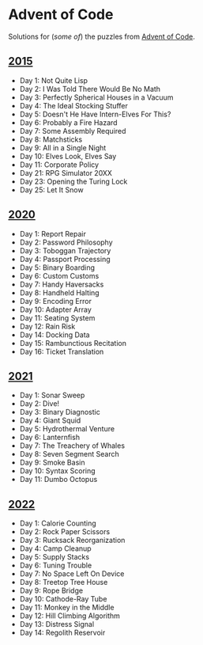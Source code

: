 # Advent of Code

Solutions for (*some of*) the puzzles from [Advent of Code](https://adventofcode.com/).

## [2015](https://adventofcode.com/2015)
- Day 1: Not Quite Lisp
- Day 2: I Was Told There Would Be No Math
- Day 3: Perfectly Spherical Houses in a Vacuum
- Day 4: The Ideal Stocking Stuffer
- Day 5: Doesn't He Have Intern-Elves For This?
- Day 6: Probably a Fire Hazard
- Day 7: Some Assembly Required
- Day 8: Matchsticks
- Day 9: All in a Single Night
- Day 10: Elves Look, Elves Say
- Day 11: Corporate Policy
- Day 21: RPG Simulator 20XX
- Day 23: Opening the Turing Lock
- Day 25: Let It Snow

## [2020](https://adventofcode.com/2020)
- Day 1: Report Repair
- Day 2: Password Philosophy
- Day 3: Toboggan Trajectory
- Day 4: Passport Processing
- Day 5: Binary Boarding
- Day 6: Custom Customs
- Day 7: Handy Haversacks
- Day 8: Handheld Halting
- Day 9: Encoding Error
- Day 10: Adapter Array
- Day 11: Seating System
- Day 12: Rain Risk
- Day 14: Docking Data
- Day 15: Rambunctious Recitation
- Day 16: Ticket Translation

## [2021](https://adventofcode.com/2021)
- Day 1: Sonar Sweep
- Day 2: Dive!
- Day 3: Binary Diagnostic 
- Day 4: Giant Squid
- Day 5: Hydrothermal Venture
- Day 6: Lanternfish
- Day 7: The Treachery of Whales
- Day 8: Seven Segment Search
- Day 9: Smoke Basin
- Day 10: Syntax Scoring
- Day 11: Dumbo Octopus

## [2022](https://adventofcode.com/2022)
- Day 1: Calorie Counting
- Day 2: Rock Paper Scissors
- Day 3: Rucksack Reorganization
- Day 4: Camp Cleanup
- Day 5: Supply Stacks
- Day 6: Tuning Trouble
- Day 7: No Space Left On Device
- Day 8: Treetop Tree House
- Day 9: Rope Bridge
- Day 10: Cathode-Ray Tube
- Day 11: Monkey in the Middle
- Day 12: Hill Climbing Algorithm
- Day 13: Distress Signal
- Day 14: Regolith Reservoir